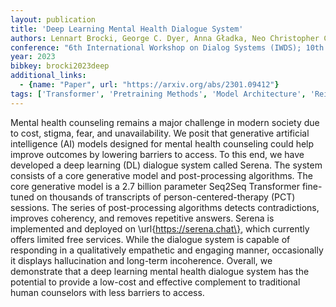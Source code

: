 ```yaml
---
layout: publication
title: 'Deep Learning Mental Health Dialogue System'
authors: Lennart Brocki, George C. Dyer, Anna Gładka, Neo Christopher Chung
conference: "6th International Workshop on Dialog Systems (IWDS); 10th IEEE International Conference on Big Data and Smart Computing (2022 BigComp)"
year: 2023
bibkey: brocki2023deep
additional_links:
  - {name: "Paper", url: "https://arxiv.org/abs/2301.09412"}
tags: ['Transformer', 'Pretraining Methods', 'Model Architecture', 'Reinforcement Learning']
---
```

Mental health counseling remains a major challenge in modern society due to
cost, stigma, fear, and unavailability. We posit that generative artificial
intelligence (AI) models designed for mental health counseling could help
improve outcomes by lowering barriers to access. To this end, we have developed
a deep learning (DL) dialogue system called Serena. The system consists of a
core generative model and post-processing algorithms. The core generative model
is a 2.7 billion parameter Seq2Seq Transformer fine-tuned on thousands of
transcripts of person-centered-therapy (PCT) sessions. The series of
post-processing algorithms detects contradictions, improves coherency, and
removes repetitive answers. Serena is implemented and deployed on
\url\{https://serena.chat\}, which currently offers limited free services. While
the dialogue system is capable of responding in a qualitatively empathetic and
engaging manner, occasionally it displays hallucination and long-term
incoherence. Overall, we demonstrate that a deep learning mental health
dialogue system has the potential to provide a low-cost and effective
complement to traditional human counselors with less barriers to access.
